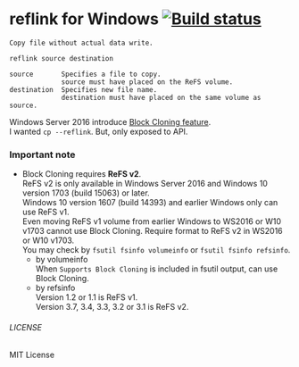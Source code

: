 reflink for Windows [![Build status](https://ci.appveyor.com/api/projects/status/wgh88bpt8v3hj4o1)](https://ci.appveyor.com/project/0xbadfca11/reflink)
===
```
Copy file without actual data write.

reflink source destination

source       Specifies a file to copy.
             source must have placed on the ReFS volume.
destination  Specifies new file name.
             destination must have placed on the same volume as source.

```
Windows Server 2016 introduce [Block Cloning feature](https://docs.microsoft.com/windows-server/storage/refs/block-cloning).  
I wanted `cp --reflink`. But, only exposed to API.

### Important note
* Block Cloning requires **ReFS v2**.  
  ReFS v2 is only available in Windows Server 2016 and Windows 10 version 1703 (build 15063) or later.  
  Windows 10 version 1607 (build 14393) and earlier Windows only can use ReFS v1.  
  Even moving ReFS v1 volume from earlier Windows to WS2016 or W10 v1703 cannot use Block Cloning. Require format to ReFS v2 in WS2016 or W10 v1703.  
  You may check by `fsutil fsinfo volumeinfo` or `fsutil fsinfo refsinfo`.  
  - by volumeinfo  
    When `Supports Block Cloning` is included in fsutil output, can use Block Cloning.  
  - by refsinfo  
    Version 1.2 or 1.1 is ReFS v1.  
    Version 3.7, 3.4, 3.3, 3.2 or 3.1 is ReFS v2.  

###### LICENSE
MIT License
